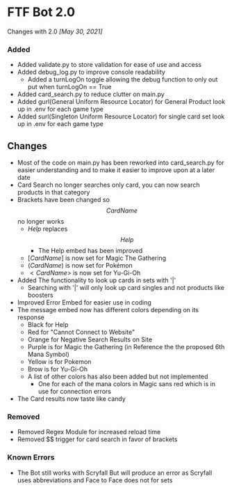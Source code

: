 # FTF Bot 2.0
 Changes with 2.0 *[May 30, 2021]*
### Added
 - Added validate.py to store validation for ease of use and access
 - Added debug_log.py to improve console readability
	- Added a turnLogOn toggle allowing the debug function to only out put when turnLogOn == True 
 - Added card_search.py to reduce clutter on main.py
 - Added gurl(General Uniform Resource Locator) for General Product look up in .env for each game type
 - Added surl(Singleton Uniform Resource Locator) for single card set look up in .env for each game type

## Changes
 - Most of the code on main.py has been reworked into card_search.py for easier understanding and to make it easier to improve upon at a later date
 - Card Search no longer searches only card, you can now search products in that category
 - Brackets have been changed so $$Card Name$$ no longer works
	- $Help$ replaces $$Help$$
		- The Help embed has been improved
	- $[Card Name]$ is now set for Magic The Gathering
	- $(Card Name)$ is now set for Pokémon
	- $<Card Name>$ is now set for Yu-Gi-Oh
 - Added The functionality to look up cards in sets with '|'
	- Searching with '|' will only look up card singles and not products like boosters
 - Improved Error Embed for easier use in coding
 - The message embed now has different colors depending on its response
	- Black for Help
	- Red for "Cannot Connect to Website"
	- Orange for Negative Search Results on Site
	- Purple is for Magic the Gathering (in Reference the the proposed 6th Mana Symbol)
	- Yellow is for Pokemon
	- Brow is for Yu-Gi-Oh
	- A list of other colors has also been added but not implemented
		- One for each of the mana colors in Magic sans red which is in use for connection errors
 - The Card results now taste like candy

### Removed
 - Removed Regex Module for increased reload time
 - Removed $$ trigger for card search in favor of brackets
### Known Errors
 - The Bot still works with Scryfall But will produce an error as Scryfall uses abbreviations and Face to Face does not for sets

